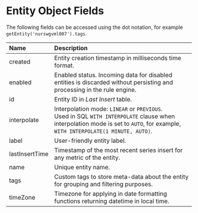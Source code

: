 # Entity Object Fields

The following fields can be accessed using the dot notation, for example `getEntity('nurswgvml007').tags`.

|**Name**|**Description** |
|:---|:---|
| created                  | Entity creation timestamp in milliseconds time format.|
| enabled                  | Enabled status. Incoming data for disabled entities is discarded without persisting and processing in the rule engine.|
| id                       | Entity ID in _Last Insert_ table.|
| interpolate              | Interpolation mode: `LINEAR` or `PREVIOUS`. <br>Used in SQL `WITH INTERPOLATE` clause when interpolation mode is set to `AUTO`, for example, `WITH INTERPOLATE(1 MINUTE, AUTO)`.|
| label                    | User-friendly entity label. |
| lastInsertTime           | Timestamp of the most recent series insert for any metric of the entity.|
| name                     | Unique entity name. |
| tags                     | Custom tags to store meta-data about the entity for grouping and filtering purposes.|
| timeZone                 | Timezone for applying in date formatting functions returning datetime in local time.|     
